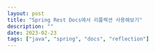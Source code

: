 ```yaml
---
layout: post
title: "Spring Rest Docs에서 리플렉션 사용해보기"
description: ""
date: 2023-02-23
tags: ["java", "spring", "docs", "reflection"]
---
```

